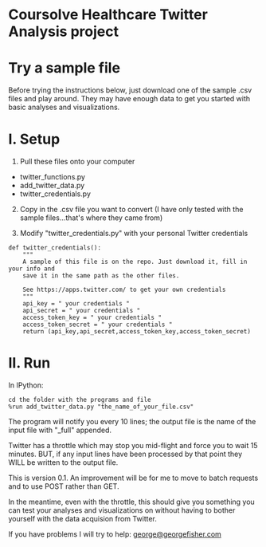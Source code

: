 Coursolve Healthcare Twitter Analysis project
===========================
Try a sample file
=================
Before trying the instructions below, just download one of the sample .csv files and play around. They may have enough data to get you started with basic analyses and visualizations.

I. Setup
========
1. Pull these files onto your computer 
  - twitter_functions.py
  - add_twitter_data.py   
  - twitter_credentials.py 

2. Copy in the .csv file you want to convert (I have only tested with the sample files...that's where they came from)


3. Modify "twitter_credentials.py" with your personal Twitter credentials  
``` 
def twitter_credentials():  
    """
    A sample of this file is on the repo. Just download it, fill in your info and
    save it in the same path as the other files.
    
    See https://apps.twitter.com/ to get your own credentials
    """
    api_key = " your credentials "  
    api_secret = " your credentials "  
    access_token_key = " your credentials "  
    access_token_secret = " your credentials "  
    return (api_key,api_secret,access_token_key,access_token_secret)  
```

II. Run
=======

In IPython:
```
cd the folder with the programs and file
%run add_twitter_data.py "the_name_of_your_file.csv"
```

The program will notify you every 10 lines; the output file is the name of the input file with "_full" appended.    

Twitter has a throttle which may stop you mid-flight and force you to wait 15 minutes. BUT, if any input lines have been processed by that point they WILL be written to the output file.

This is version 0.1. An improvement will be for me to move to batch requests and to use POST rather than GET.  

In the meantime, even with the throttle, this should give you something you can test your analyses and visualizations on without having to bother yourself with the data acquision from Twitter.

If you have problems I will try to help: george@georgefisher.com